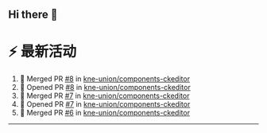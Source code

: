## Hi there 👋

<!--

**Here are some ideas to get you started:**

🙋‍♀️ A short introduction - what is your organization all about?
🌈 Contribution guidelines - how can the community get involved?
👩‍💻 Useful resources - where can the community find your docs? Is there anything else the community should know?
🍿 Fun facts - what does your team eat for breakfast?
🧙 Remember, you can do mighty things with the power of [Markdown](https://docs.github.com/github/writing-on-github/getting-started-with-writing-and-formatting-on-github/basic-writing-and-formatting-syntax)
-->


# ⚡ 最新活动

<!--START_SECTION:activity-->
1. 🎉 Merged PR [#8](https://github.com/kne-union/components-ckeditor/pull/8) in [kne-union/components-ckeditor](https://github.com/kne-union/components-ckeditor)
2. 💪 Opened PR [#8](https://github.com/kne-union/components-ckeditor/pull/8) in [kne-union/components-ckeditor](https://github.com/kne-union/components-ckeditor)
3. 🎉 Merged PR [#7](https://github.com/kne-union/components-ckeditor/pull/7) in [kne-union/components-ckeditor](https://github.com/kne-union/components-ckeditor)
4. 💪 Opened PR [#7](https://github.com/kne-union/components-ckeditor/pull/7) in [kne-union/components-ckeditor](https://github.com/kne-union/components-ckeditor)
5. 🎉 Merged PR [#6](https://github.com/kne-union/components-ckeditor/pull/6) in [kne-union/components-ckeditor](https://github.com/kne-union/components-ckeditor)
<!--END_SECTION:activity-->

---
